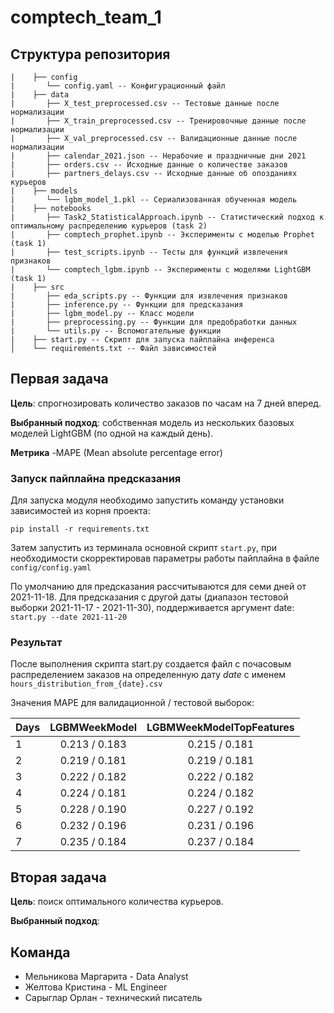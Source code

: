 # comptech_team_1

## Структура репозитория

```
|    ├── config
|       └── config.yaml -- Конфигурационный файл
|    ├── data
|       ├── X_test_preprocessed.csv -- Тестовые данные после нормализации
|       ├── X_train_preprocessed.csv -- Тренировочные данные после нормализации
|       ├── X_val_preprocessed.csv -- Валидационные данные после нормализации
|       ├── calendar_2021.json -- Нерабочие и праздничные дни 2021 
|       ├── orders.csv -- Исходные данные о количестве заказов
|       ├── partners_delays.csv -- Исходные данные об опозданиях курьеров
|    ├── models
|       └── lgbm_model_1.pkl -- Сериализованная обученная модель
|    ├── notebooks
|       ├── Task2_StatisticalApproach.ipynb -- Статистический подход к оптимальному распределению курьеров (task 2)
|       ├── comptech_prophet.ipynb -- Эксперименты с моделью Prophet (task 1)
|       ├── test_scripts.ipynb -- Тесты для функций извлечения признаков
|       └── сomptech_lgbm.ipynb -- Эксперименты с моделями LightGBM (task 1)
|    ├── src
|       ├── eda_scripts.py -- Функции для извлечения признаков
|       ├── inference.py -- Функции для предсказания
|       ├── lgbm_model.py -- Класс модели
|       ├── preprocessing.py -- Функции для предобработки данных
|       └── utils.py -- Вспомогательные функции
|    ├── start.py -- Скрипт для запуска пайплайна инференса
│    └── requirements.txt -- Файл зависимостей 
```

## Первая задача

**Цель**: спрогнозировать количество заказов по часам на 7 дней вперед. 

**Выбранный подход**: собственная модель из нескольких базовых моделей LightGBM (по одной на каждый день).

**Метрика** -MAPE (Mean absolute percentage error)

### Запуск пайплайна предсказания

Для запуска модуля необходимо запустить команду установки зависимостей из корня проекта:

`pip install -r requirements.txt`

Затем запустить из терминала основной скрипт `start.py`, при необходимости скорректировав параметры работы пайплайна в файле `config/config.yaml`

По умолчанию для предсказания рассчитываются для семи дней от 2021-11-18. Для предсказания с другой даты (диапазон тестовой выборки 2021-11-17 - 2021-11-30), поддерживается аргумент date: `start.py --date 2021-11-20`

### Результат

После выполнения скрипта start.py создается файл с почасовым распределением заказов на определенную дату *date* с именем `hours_distribution_from_{date}.csv`

Значения MAPE для валидационной / тестовой выборок:


|Days         | LGBMWeekModel | LGBMWeekModelTopFeatures|
|-------------|:-------------:|:-----------------------:|
|1            | 0.213 / 0.183 |      0.215 / 0.181      |   
|2            | 0.219 / 0.181 |      0.219 / 0.181      |
|3            | 0.222 / 0.182 |      0.222 / 0.182      |
|4            | 0.224 / 0.181 |      0.224 / 0.182      |
|5            | 0.228 / 0.190 |      0.227 / 0.192      |
|6            | 0.232 / 0.196 |      0.231 / 0.196      |
|7            | 0.235 / 0.184 |      0.237 / 0.184      |


## Вторая задача

**Цель**: поиск оптимального количества курьеров.

**Выбранный подход**: 

## Команда

- Мельникова Маргарита - Data Analyst
- Желтова Кристина - ML Engineer
- Сарыглар Орлан - технический писатель
